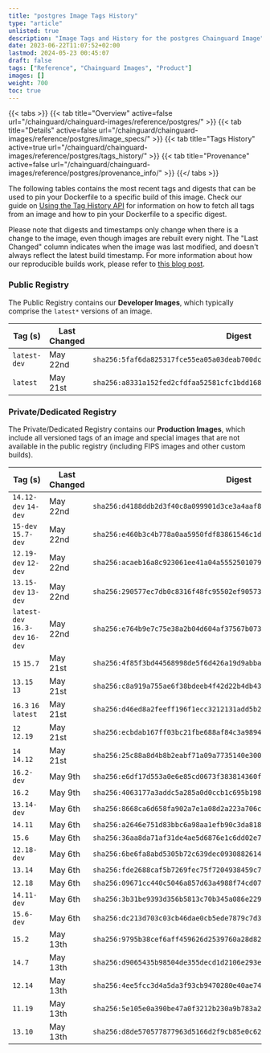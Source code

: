 ```yaml
---
title: "postgres Image Tags History"
type: "article"
unlisted: true
description: "Image Tags and History for the postgres Chainguard Image"
date: 2023-06-22T11:07:52+02:00
lastmod: 2024-05-23 00:45:07
draft: false
tags: ["Reference", "Chainguard Images", "Product"]
images: []
weight: 700
toc: true
---
```


{{< tabs >}}
{{< tab title="Overview" active=false url="/chainguard/chainguard-images/reference/postgres/" >}}
{{< tab title="Details" active=false url="/chainguard/chainguard-images/reference/postgres/image_specs/" >}}
{{< tab title="Tags History" active=true url="/chainguard/chainguard-images/reference/postgres/tags_history/" >}}
{{< tab title="Provenance" active=false url="/chainguard/chainguard-images/reference/postgres/provenance_info/" >}}
{{</ tabs >}}

The following tables contains the most recent tags and digests that can be used to pin your Dockerfile to a specific build of this image. Check our guide on [Using the Tag History API](/chainguard/chainguard-images/using-the-tag-history-api/) for information on how to fetch all tags from an image and how to pin your Dockerfile to a specific digest.

Please note that digests and timestamps only change when there is a change to the image, even though images are rebuilt every night. The "Last Changed" column indicates when the image was last modified, and doesn't always reflect the latest build timestamp. For more information about how our reproducible builds work, please refer to [this blog post](https://www.chainguard.dev/unchained/reproducing-chainguards-reproducible-image-builds).

### Public Registry
The Public Registry contains our **Developer Images**, which typically comprise the `latest*` versions of an image.

| Tag (s)       | Last Changed | Digest                                                                    |
|---------------|--------------|---------------------------------------------------------------------------|
|  `latest-dev` | May 22nd     | `sha256:5faf6da825317fce55ea05a03deab700dced2992fda89d8013b89ace3cbe14b1` |
|  `latest`     | May 21st     | `sha256:a8331a152fed2cfdfaa52581cfc1bdd168ad357ec9a5810eafc4ad6313bca80f` |


### Private/Dedicated Registry
The Private/Dedicated Registry contains our **Production Images**, which include all versioned tags of an image and special images that are not available in the public registry (including FIPS images and other custom builds).

| Tag (s)                           | Last Changed | Digest                                                                    |
|-----------------------------------|--------------|---------------------------------------------------------------------------|
|  `14.12-dev` `14-dev`             | May 22nd     | `sha256:d4188ddb2d3f40c8a099901d3ce3a4aaf8683e147708e269bc73433883e19d73` |
|  `15-dev` `15.7-dev`              | May 22nd     | `sha256:e460b3c4b778a0aa5950fdf83861546c1d34a3dd12d52d0293a46fa26d13dfa6` |
|  `12.19-dev` `12-dev`             | May 22nd     | `sha256:acaeb16a8c923061ee41a04a5552501079c3c4bdbe44ff70242f1a51b78f3936` |
|  `13.15-dev` `13-dev`             | May 22nd     | `sha256:290577ec7db0c8316f48fc95502ef9057317437a7c3edaf2a5dfe67a3a4abb8d` |
|  `latest-dev` `16.3-dev` `16-dev` | May 22nd     | `sha256:e764b9e7c75e38a2b04d604af37567b073466d9b62f5ffae2e7d753e57238d3e` |
|  `15` `15.7`                      | May 21st     | `sha256:4f85f3bd44568998de5f6d426a19d9abba6eb27ece01a4ebc82be0193aef964d` |
|  `13.15` `13`                     | May 21st     | `sha256:c8a919a755ae6f38bdeeb4f42d22b4db4382038257bc3093bcf94a7a743fbd74` |
|  `16.3` `16` `latest`             | May 21st     | `sha256:d46ed8a2feeff196f1ecc3212131add5b2e21ef4aa20789cc2a337131653e8c8` |
|  `12` `12.19`                     | May 21st     | `sha256:ecbdab167ff03bc21fbe688af84c3a9894cc201e2966ef9d1679ba31777d40d3` |
|  `14` `14.12`                     | May 21st     | `sha256:25c88a8d4b8b2eabf71a09a7735140e300aaf41dff505ab51af598fa7d1c6a00` |
|  `16.2-dev`                       | May 9th      | `sha256:e6df17d553a0e6e85cd0673f383814360fd64ce3f079e272b25b3a61dd9a5a51` |
|  `16.2`                           | May 9th      | `sha256:4063177a3addc5a285a0d0ccb1c695b19892a65a4ac67fc2303720beaa5cad7b` |
|  `13.14-dev`                      | May 6th      | `sha256:8668ca6d658fa902a7e1a08d2a223a706caf315dd243663a754e2fbed5dbaccd` |
|  `14.11`                          | May 6th      | `sha256:a2646e751d83bbc6a98aa1efb90c3da8180cc5a27b921f8bf382ae595721ba77` |
|  `15.6`                           | May 6th      | `sha256:36aa8da71af31de4ae5d6876e1c6dd02e74a9438a5d5867f7b1067173d1bf0f8` |
|  `12.18-dev`                      | May 6th      | `sha256:6be6fa8abd5305b72c639dec0930882614493c3a4b3042a2e7ce7a3bc99890bc` |
|  `13.14`                          | May 6th      | `sha256:fde2688caf5b7269fec75f7204938459c7eaa3b0c4bf3ec68e6f9aa35079e464` |
|  `12.18`                          | May 6th      | `sha256:09671cc440c5046a857d63a4988f74cd070bebc89ed765113d514001f9fc1ad2` |
|  `14.11-dev`                      | May 6th      | `sha256:3b31be9393d356b5813c70b345a086e229ff8e1c432c07f6405d6903caee3922` |
|  `15.6-dev`                       | May 6th      | `sha256:dc213d703c03cb46dae0cb5ede7879c7d335d75c09e4a9120e5e8c83d3138eed` |
|  `15.2`                           | May 13th     | `sha256:9795b38cef6aff459626d2539760a28d82b40e3d54a51616486e9c1ba18594d7` |
|  `14.7`                           | May 13th     | `sha256:d9065435b98504de355decd1d2106e293eab368b170aabf3368950db105d07d6` |
|  `12.14`                          | May 13th     | `sha256:4ee5fcc3d4a5da3f93cb9470280e40ae740fa9248094f7bc32ed6f5af5ea2b42` |
|  `11.19`                          | May 13th     | `sha256:5e105e0a390be47a0f3212b230a9b783a2c4b65dee3f8c9b28440a7e635c9917` |
|  `13.10`                          | May 13th     | `sha256:d8de570577877963d5166d2f9cb85e0c626e6b70e188d63f75fd38be6ac0138c` |

